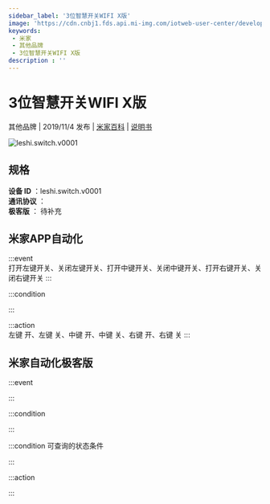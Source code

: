 ```yaml
---
sidebar_label: '3位智慧开关WIFI X版'
image: 'https://cdn.cnbj1.fds.api.mi-img.com/iotweb-user-center/developer_1679047615460j7XO3VPg.png?GalaxyAccessKeyId=AKVGLQWBOVIRQ3XLEW&Expires=9223372036854775807&Signature=+7GZ0OgKJc+Lx9uMnDqyXz5w06I='
keywords: 
 - 米家
 - 其他品牌
 - 3位智慧开关WIFI X版
description : ''
---
```

# 3位智慧开关WIFI X版

其他品牌 | 2019/11/4 发布 | [米家百科](https://home.mi.com/webapp/content/baike/product/index.html?model=leshi.switch.v0001) | [说明书](https://home.mi.com/views/introduction.html?model=leshi.switch.v0001&region=cn)

![leshi.switch.v0001](https://cdn.cnbj1.fds.api.mi-img.com/iotweb-user-center/developer_1679047615460j7XO3VPg.png?GalaxyAccessKeyId=AKVGLQWBOVIRQ3XLEW&Expires=9223372036854775807&Signature=+7GZ0OgKJc+Lx9uMnDqyXz5w06I=)

## 规格  
> 
**设备 ID** ：leshi.switch.v0001  
**通讯协议** ：  
**极客版**  ： 待补充 


## 米家APP自动化  

:::event  
打开左键开关、关闭左键开关、打开中键开关、关闭中键开关、打开右键开关、关闭右键开关
:::

:::condition  

:::

:::action   
左键 开、左键 关、中键 开、中键 关、右键 开、右键 关
:::

## 米家自动化极客版  

:::event  

:::

:::condition  

:::

:::condition 可查询的状态条件  

:::

:::action  

:::

        
